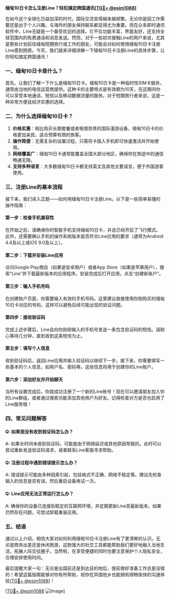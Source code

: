 **缅甸10日卡怎么注册Line？轻松搞定跨国通讯[[TG💪+ @esim1088](https://t.me/s/esim1088)]**

在如今这个全球化日益加深的时代，国际交流变得越来越频繁。无论你是因工作需要还是出于个人兴趣，与海外的朋友保持联系都显得尤为重要。而在众多即时通讯软件中，Line无疑是一个备受欢迎的选择。它不仅功能丰富，界面友好，还支持全球范围内的免费通话和消息发送。然而，对于一些初次接触Line的用户来说，尤其是那些计划前往缅甸短期旅行或工作的朋友，可能会对如何使用缅甸10日卡注册Line感到困惑。今天，我们就来详细讲解一下缅甸10日卡注册Line的具体步骤，让你轻松搞定跨国通讯！

### 一、缅甸10日卡是什么？

首先，让我们了解一下什么是缅甸10日卡。缅甸10日卡是一种临时性SIM卡服务，通常由当地的电信运营商提供。这种卡的主要特点是有效期为10天，在这期间你可以享受本地通话、短信以及移动数据流量的服务。对于短期旅行者来说，这是一种非常方便且经济实惠的选择。

### 二、为什么选择缅甸10日卡？

1. **价格实惠**：相比购买长期套餐或者租借昂贵的国际漫游设备，缅甸10日卡的价格更加亲民，适合预算有限的旅客。
2. **操作简便**：无需复杂的设置过程，只需将卡插入手机即可快速激活并开始使用。
3. **网络覆盖广**：缅甸10日卡通常能覆盖全国大部分地区，确保你在旅途中的通信畅通无阻。
4. **支持多种语言**：大多数缅甸10日卡都支持英文及其他主要语言，便于外国游客使用。

### 三、注册Line的基本流程

接下来，我们进入正题——如何用缅甸10日卡注册Line。以下是一些简单易懂的操作指南：

#### 第一步：检查手机兼容性

在开始之前，请确保你的智能手机支持缅甸10日卡，并且已经开启了飞行模式。此外，还需要确认手机的操作系统版本是否符合Line应用的要求（通常为Android 4.4及以上或iOS 9.0及以上）。

#### 第二步：下载并安装Line应用

访问Google Play商店（如果是安卓用户）或者App Store（如果是苹果用户），搜索“Line”并下载最新版本的应用程序。安装完成后打开应用，点击“创建新账户”。

#### 第三步：输入手机号码

在创建账户页面，你需要输入有效的手机号码。这里建议直接使用你刚购买的缅甸10日卡对应的号码，这样可以避免后续可能出现的验证问题。

#### 第四步：接收验证码

完成上述步骤后，Line会向你刚刚输入的手机号发送一条包含验证码的短信。请耐心等待几分钟，直到收到这条短信为止。

#### 第五步：填写个人信息

收到验证码后，返回Line应用并输入验证码以继续下一步。接下来，你需要填写一些基本的个人信息，如用户名、密码等。这些信息将用于创建你的Line账户。

#### 第六步：添加好友并开始聊天

当所有设置完成后，你就成功注册了一个新的Line账号！现在可以邀请朋友加入你的Line群组，或者通过搜索功能添加其他用户为好友。记得检查对方是否也启用了Line服务哦！

### 四、常见问题解答

#### Q: 如果我没有收到验证码怎么办？
A: 如果长时间未收到验证码，可能是由于网络延迟或其他原因导致的。此时可以尝试重新发送验证码请求，或者联系Line客服寻求帮助。

#### Q: 注册过程中遇到错误提示怎么办？
A: 错误提示可能由多种因素引起，包括格式不正确、网络不稳定等。建议先检查输入的信息是否有误，然后重启设备再试一次。

#### Q: Line应用无法正常运行怎么办？
A: 确保你的设备已连接到稳定的互联网环境，并定期更新Line至最新版本。如果仍然存在问题，可尝试卸载重装应用。

### 五、结语

通过以上介绍，相信大家对如何利用缅甸10日卡注册Line有了更清晰的认识。无论是商务出差还是休闲旅游，这款强大的社交工具都能帮助我们更好地融入当地生活，拓展人际交往圈子。当然啦，在享受便捷的同时也要注意保护个人隐私安全，合理安排使用时间。

最后提醒大家一句：无论是出国前还是到达目的地后，提前做好准备工作总是没错的！希望这篇指南能够对你有所帮助，祝你在异国他乡也能拥有顺畅愉快的沟通体验[[TG💪+ @esim1088](https://t.me/s/esim1088)]！

[[TG💪+ @esim1088](https://t.me/s/esim1088) ![Image](https://i.postimg.cc/4NQfJmqS/Snipaste-2025-05-13-00-14-12.png)]